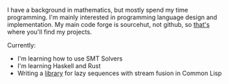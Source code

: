 I have a background in mathematics, but mostly spend my time programming. I'm mainly interested in programming language design and implementation. My main code forge is sourcehut, not github, so [that's](https://git.sr.ht/~sm2n/) where you'll find my projects.

Currently:
- I'm learning how to use SMT Solvers
- I'm learning Haskell and Rust
- Writing a [library](https://git.sr.ht/~sm2n/streamscl) for lazy sequences with stream fusion in Common Lisp
